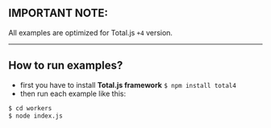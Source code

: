 ## IMPORTANT NOTE:

All examples are optimized for Total.js `+4` version.

---

## How to run examples?

- first you have to install __Total.js framework__ `$ npm install total4`
- then run each example like this:

```bash
$ cd workers
$ node index.js
```
